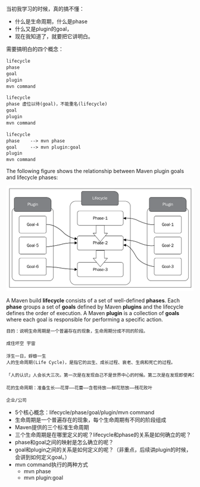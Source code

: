 
当初我学习的时候，真的搞不懂：

- 什么是生命周期，什么是phase
- 什么又是plugin的goal，
- 现在我知道了，就要把它讲明白。

需要搞明白的四个概念：

```txt
lifecycle
phase
goal
plugin
mvn command
```

```txt
lifecycle
phase 虚位以待(goal)，不能重名(lifecycle)
goal
plugin
mvn command
```

```txt
lifecycle
phase    --> mvn phase
goal     --> mvn plugin:goal
plugin
mvn command
```

The following figure shows the relationship between Maven plugin goals and lifecycle phases:

![](images/lifecycle-phase-goal-plugin.png)

A Maven build **lifecycle** consists of a set of well-defined **phases**. 
Each **phase** groups a set of **goals** defined by Maven **plugins** and the lifecycle defines the order of execution.
A Maven **plugin** is a collection of **goals** where each goal is responsible for performing a specific action.

```txt
目的：说明生命周期是一个普遍存在的现象，生命周期分成不同的阶段。

成住坏空 宇宙

浮生一日，蜉蝣一生
人的生命周期(Life Cycle)，是指它的出生、成长过程、衰老、生病和死亡的过程。

「人的认识」人会长大三次。第一次是在发现自己不是世界中心的时候。第二次是在发现即使再怎么努力，终究还是有些事令人无能为力的时候。第三次是在，明知道有些事可能会无能为力，但还是会尽力争取的时候。

花的生命周期：准备生长——花芽——花蕾——含苞待放——鲜花怒放——残花败叶

企业/公司
```

- 5个核心概念：lifecycle/phase/goal/plugin/mvn command
- 生命周期是一个普遍存在的现象，每个生命周期有不同的阶段组成
- Maven提供的三个标准生命周期
- 三个生命周期是在哪里定义的呢？lifecycle和phase的关系是如何确立的呢？
- phase和goal之间的映射是怎么确立的呢？
- goal和plugin之间的关系是如何定义的呢？（非重点，后续讲plugin的时候，会讲到如何定义goal。）
- mvn command执行的两种方式
    - mvn phase
    - mvn plugin:goal




